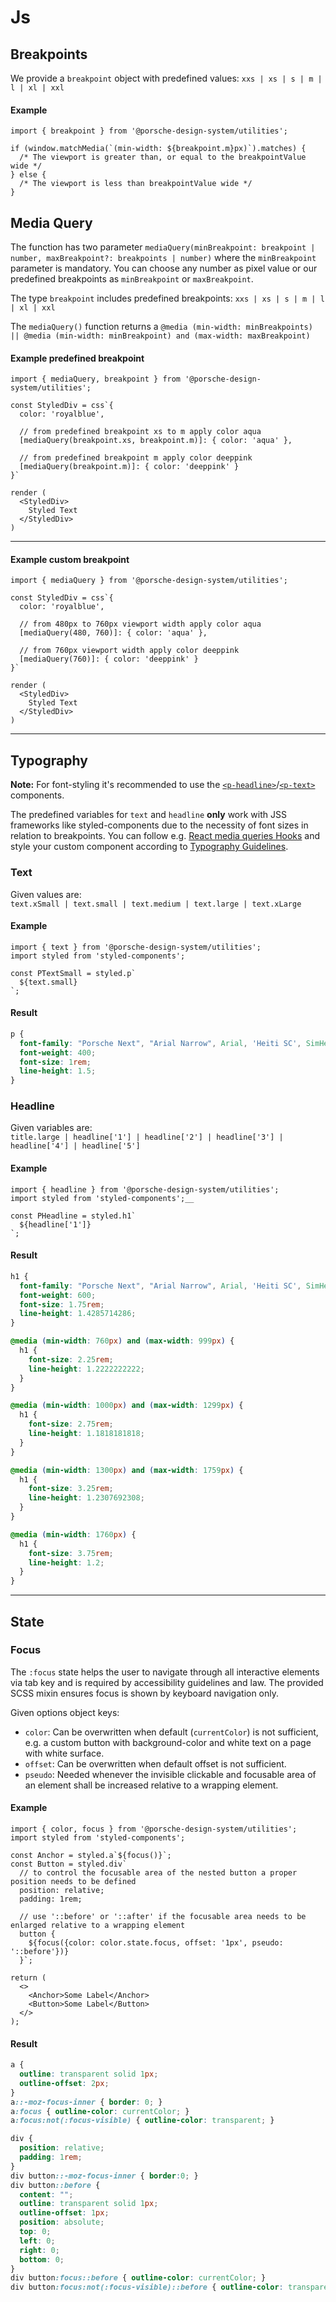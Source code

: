 # Js

<TableOfContents></TableOfContents>

## Breakpoints

We provide a `breakpoint` object with predefined values: `xxs | xs | s | m | l | xl | xxl` 

#### Example

```tsx
import { breakpoint } from '@porsche-design-system/utilities';

if (window.matchMedia(`(min-width: ${breakpoint.m}px)`).matches) {
  /* The viewport is greater than, or equal to the breakpointValue wide */
} else {
  /* The viewport is less than breakpointValue wide */
}
```

## Media Query

The function has two parameter `mediaQuery(minBreakpoint: breakpoint | number, maxBreakpoint?: breakpoints | number)` where the `minBreakpoint` parameter is mandatory.
You can choose any number as pixel value or our predefined breakpoints as `minBreakpoint` or `maxBreakpoint`.

The type `breakpoint` includes predefined breakpoints: `xxs | xs | s | m | l | xl | xxl`

The `mediaQuery()` function returns a `@media (min-width: minBreakpoints) || @media (min-width: minBreakpoint) and (max-width: maxBreakpoint)`

#### Example predefined breakpoint

```tsx
import { mediaQuery, breakpoint } from '@porsche-design-system/utilities';

const StyledDiv = css`{
  color: 'royalblue',

  // from predefined breakpoint xs to m apply color aqua
  [mediaQuery(breakpoint.xs, breakpoint.m)]: { color: 'aqua' },

  // from predefined breakpoint m apply color deeppink
  [mediaQuery(breakpoint.m)]: { color: 'deeppink' }
}`

render (
  <StyledDiv>
    Styled Text
  </StyledDiv>
)
```

---

#### Example custom breakpoint

```tsx
import { mediaQuery } from '@porsche-design-system/utilities';

const StyledDiv = css`{
  color: 'royalblue',

  // from 480px to 760px viewport width apply color aqua
  [mediaQuery(480, 760)]: { color: 'aqua' },

  // from 760px viewport width apply color deeppink
  [mediaQuery(760)]: { color: 'deeppink' }
}`

render (
  <StyledDiv>
    Styled Text
  </StyledDiv>
)
```

---

## Typography

**Note:** For font-styling it's recommended to use the [`<p-headline>`](components/typography/headline)/[`<p-text>`](components/typography/text) components.

The predefined variables for `text` and `headline` **only** work with JSS frameworks like styled-components due to the necessity of font sizes in relation to breakpoints.
You can follow e.g. [React media queries Hooks](https://medium.com/@ttennant/react-inline-styles-and-media-queries-using-a-custom-react-hook-e76fa9ec89f6) and style your custom component according to [Typography Guidelines](components/typography).

### Text

Given values are:  
`text.xSmall | text.small | text.medium | text.large | text.xLarge`

#### Example

```tsx
import { text } from '@porsche-design-system/utilities';
import styled from 'styled-components';

const PTextSmall = styled.p`
  ${text.small}
`;
```

#### Result

```css
p {
  font-family: "Porsche Next", "Arial Narrow", Arial, 'Heiti SC', SimHei, sans-serif;
  font-weight: 400;
  font-size: 1rem;
  line-height: 1.5;
}
```

### Headline

Given variables are:  
`title.large | headline['1'] | headline['2'] | headline['3'] | headline['4'] | headline['5']`

#### Example

```tsx
import { headline } from '@porsche-design-system/utilities';
import styled from 'styled-components';__

const PHeadline = styled.h1`
  ${headline['1']}
`;
```

#### Result

```css
h1 {
  font-family: "Porsche Next", "Arial Narrow", Arial, 'Heiti SC', SimHei, sans-serif;
  font-weight: 600;
  font-size: 1.75rem;
  line-height: 1.4285714286;
}

@media (min-width: 760px) and (max-width: 999px) {
  h1 {
    font-size: 2.25rem;
    line-height: 1.2222222222;
  }
}

@media (min-width: 1000px) and (max-width: 1299px) {
  h1 {
    font-size: 2.75rem;
    line-height: 1.1818181818;
  }
}

@media (min-width: 1300px) and (max-width: 1759px) {
  h1 {
    font-size: 3.25rem;
    line-height: 1.2307692308;
  }
}

@media (min-width: 1760px) {
  h1 {
    font-size: 3.75rem;
    line-height: 1.2;
  }
}
```

---

## State

### Focus

The `:focus` state helps the user to navigate through all interactive elements via tab key and is required by accessibility guidelines and law. 
The provided SCSS mixin ensures focus is shown by keyboard navigation only.

Given options object keys: 
* `color`: Can be overwritten when default (`currentColor`) is not sufficient, e.g. a custom button with background-color and white text on a page with white surface.  
* `offset`: Can be overwritten when default offset is not sufficient.
* `pseudo`: Needed whenever the invisible clickable and focusable area of an element shall be increased relative to a wrapping element.

#### Example

```tsx
import { color, focus } from '@porsche-design-system/utilities';
import styled from 'styled-components';

const Anchor = styled.a`${focus()}`;
const Button = styled.div`
  // to control the focusable area of the nested button a proper position needs to be defined
  position: relative; 
  padding: 1rem;
  
  // use '::before' or '::after' if the focusable area needs to be enlarged relative to a wrapping element
  button {
    ${focus({color: color.state.focus, offset: '1px', pseudo: '::before'})}
  }`;

return (
  <>
    <Anchor>Some Label</Anchor>
    <Button>Some Label</Button>
  </>
);
```

#### Result

```css
a { 
  outline: transparent solid 1px;
  outline-offset: 2px;
}
a::-moz-focus-inner { border: 0; }
a:focus { outline-color: currentColor; }
a:focus:not(:focus-visible) { outline-color: transparent; }

div {
  position: relative;
  padding: 1rem;
}
div button::-moz-focus-inner { border:0; }
div button::before { 
  content: "";
  outline: transparent solid 1px;
  outline-offset: 1px;
  position: absolute;
  top: 0;
  left: 0;
  right: 0;
  bottom: 0;
}
div button:focus::before { outline-color: currentColor; }
div button:focus:not(:focus-visible)::before { outline-color: transparent; }
```
